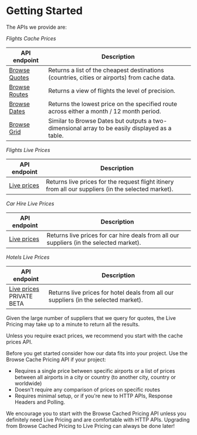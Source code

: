 # Getting Started

The APIs we provide are:

*Flights Cache Prices*

| API endpoint | Description  |
| --- | ---|
| [Browse Quotes](#cheapest-prices) | Returns a list of the cheapest destinations (countries, cities or airports) from cache data. |
| [Browse Routes](#cheapest-prices) | Returns a view of flights  the level of precision. |
| [Browse Dates](#cheapest-prices) | Returns the lowest price on the specified route across either a month / 12 month period. |
| [Browse<br> Grid](#cheapest-prices) | Similar to Browse Dates but outputs a two-dimensional array to be easily displayed as a table. |


*Flights Live Prices*

| API endpoint | Description  |
| --- | ---|
| [Live prices](#flights-live-prices) | Returns live prices for the request flight itinery from all our suppliers (in the selected market). |


*Car Hire Live Prices*

| API endpoint | Description  |
| --- | ---|
| [Live prices](#) | Returns live prices for car hire deals from all our suppliers (in the selected market). |

*Hotels Live Prices*

| API endpoint | Description  |
| --- | ---|
| [Live prices](#)<br><span class="required">PRIVATE BETA</span> | Returns live prices for hotel deals from all our suppliers (in the selected market). |

<aside class="warning">
Given the large number of suppliers that we query for quotes, the Live Pricing may take up to a minute to return all the results.

Unless you require exact prices, we recommend you start with the cache prices API.
</aside>

Before you get started consider how our data fits into your project. Use the Browse Cache Pricing API if your project:

* Requires a single price between specific airports or a list of prices between all airports in a city or country (to another city, country or worldwide)
* Doesn't require any comparison of prices on specific routes
* Requires minimal setup, or if you're new to HTTP APIs, Response Headers and Polling.

<aside class="notice">
We encourage you to start with the Browse Cached Pricing API unless you definitely need Live Pricing and are comfortable with HTTP APIs.
Upgrading from Browse Cached Pricing to Live Pricing can always be done later!
</aside>